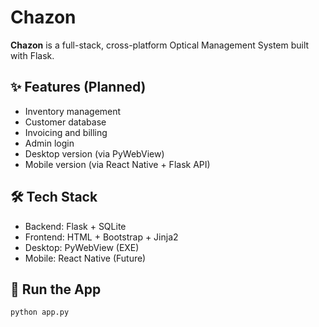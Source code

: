 # Chazon

**Chazon** is a full-stack, cross-platform Optical Management System built with Flask.

## ✨ Features (Planned)
- Inventory management
- Customer database
- Invoicing and billing
- Admin login
- Desktop version (via PyWebView)
- Mobile version (via React Native + Flask API)

## 🛠️ Tech Stack
- Backend: Flask + SQLite
- Frontend: HTML + Bootstrap + Jinja2
- Desktop: PyWebView (EXE)
- Mobile: React Native (Future)

## 🚀 Run the App

```bash
python app.py
